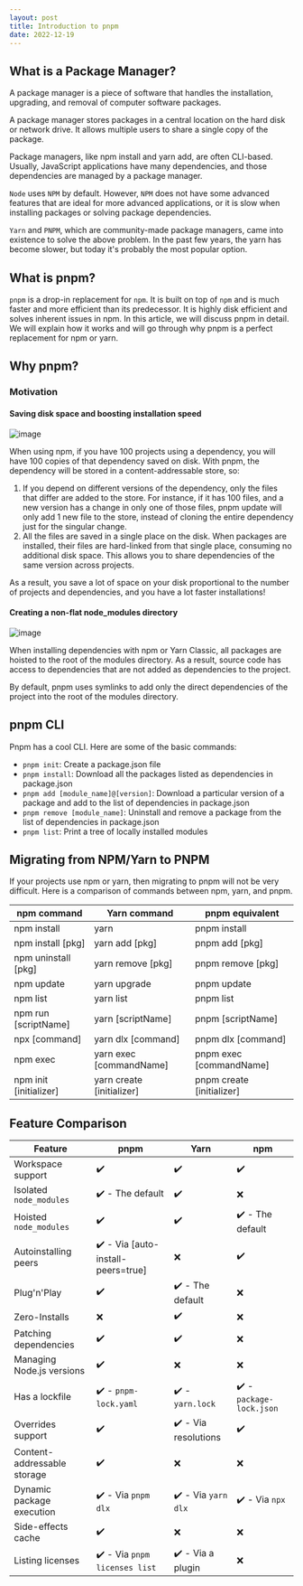 ```yaml
---
layout: post
title: Introduction to pnpm
date: 2022-12-19
---
```


## What is a Package Manager?

A package manager is a piece of software that handles the installation, upgrading, and removal of computer software packages.

A package manager stores packages in a central location on the hard disk or network drive. It allows multiple users to share a single copy of the package.

Package managers, like npm install and yarn add, are often CLI-based. Usually, JavaScript applications have many dependencies, and those dependencies are managed by a package manager.

`Node` uses `NPM` by default. However, `NPM` does not have some advanced features that are ideal for more advanced applications, or it is slow when installing packages or solving package dependencies.

`Yarn` and `PNPM`, which are community-made package managers, came into existence to solve the above problem. In the past few years, the yarn has become slower, but today it's probably the most popular option.

## What is pnpm?

`pnpm` is a drop-in replacement for `npm`. It is built on top of `npm` and is much faster and more efficient than its predecessor. It is highly disk efficient and solves inherent issues in npm. In this article, we will discuss pnpm in detail. We will explain how it works and will go through why pnpm is a perfect replacement for npm or yarn.

## Why pnpm?

### Motivation

#### Saving disk space and boosting installation speed

![image](https://user-images.githubusercontent.com/9360415/208339609-78a30fdb-78b6-4609-9c32-63e50130c6b1.png)

When using npm, if you have 100 projects using a dependency, you will have 100 copies of that dependency saved on disk. With pnpm, the dependency will be stored in a content-addressable store, so:

1. If you depend on different versions of the dependency, only the files that differ are added to the store. For instance, if it has 100 files, and a new version has a change in only one of those files, pnpm update will only add 1 new file to the store, instead of cloning the entire dependency just for the singular change.
2. All the files are saved in a single place on the disk. When packages are installed, their files are hard-linked from that single place, consuming no additional disk space. This allows you to share dependencies of the same version across projects.

As a result, you save a lot of space on your disk proportional to the number of projects and dependencies, and you have a lot faster installations!

#### Creating a non-flat node_modules directory

![image](https://user-images.githubusercontent.com/9360415/208339621-9bfa41f4-bb6b-4655-ac31-49ef7031e259.png)

When installing dependencies with npm or Yarn Classic, all packages are hoisted to the root of the modules directory. As a result, source code has access to dependencies that are not added as dependencies to the project.

By default, pnpm uses symlinks to add only the direct dependencies of the project into the root of the modules directory.

## pnpm CLI

Pnpm has a cool CLI. Here are some of the basic commands:

- `pnpm init`: Create a package.json file
- `pnpm install`: Download all the packages listed as dependencies in package.json
- `pnpm add [module_name]@[version]`: Download a particular version of a package and add to the list of dependencies in package.json
- `pnpm remove [module_name]`: Uninstall and remove a package from the list of dependencies in package.json
- `pnpm list`: Print a tree of locally installed modules

## Migrating from NPM/Yarn to PNPM

If your projects use npm or yarn, then migrating to pnpm will not be very difficult. Here is a comparison of commands between npm, yarn, and pnpm.

| npm command            | Yarn command              | pnpm equivalent           |
| ---------------------- | ------------------------- | ------------------------- |
| npm install            | yarn                      | pnpm install              |
| npm install [pkg]      | yarn add [pkg]            | pnpm add [pkg]            |
| npm uninstall [pkg]    | yarn remove [pkg]         | pnpm remove [pkg]         |
| npm update             | yarn upgrade              | pnpm update               |
| npm list               | yarn list                 | pnpm list                 |
| npm run [scriptName]   | yarn [scriptName]         | pnpm [scriptName]         |
| npx [command]          | yarn dlx [command]        | pnpm dlx [command]        |
| npm exec               | yarn exec [commandName]   | pnpm exec [commandName]   |
| npm init [initializer] | yarn create [initializer] | pnpm create [initializer] |

## Feature Comparison

| Feature                     | pnpm                               | Yarn                 | npm                      |
| --------------------------- | ---------------------------------- | -------------------- | ------------------------ |
| Workspace support           | ✔️                                 | ✔️                   | ✔️                       |
| Isolated `node_modules`     | ✔️ - The default                   | ✔️                   | ❌                       |
| Hoisted `node_modules`      | ✔️                                 | ✔️                   | ✔️ - The default         |
| Autoinstalling peers        | ✔️ - Via [auto-install-peers=true] | ❌                   | ✔️                       |
| Plug'n'Play                 | ✔️                                 | ✔️ - The default     | ❌                       |
| Zero-Installs               | ❌                                 | ✔️                   | ❌                       |
| Patching dependencies       | ✔️                                 | ✔️                   | ❌                       |
| Managing Node.js versions   | ✔️                                 | ❌                   | ❌                       |
| Has a lockfile              | ✔️ - `pnpm-lock.yaml`              | ✔️ - `yarn.lock`     | ✔️ - `package-lock.json` |
| Overrides support           | ✔️                                 | ✔️ - Via resolutions | ✔️                       |
| Content-addressable storage | ✔️                                 | ❌                   | ❌                       |
| Dynamic package execution   | ✔️ - Via `pnpm dlx`                | ✔️ - Via `yarn dlx`  | ✔️ - Via `npx`           |
| Side-effects cache          | ✔️                                 | ❌                   | ❌                       |
| Listing licenses            | ✔️ - Via `pnpm licenses list`      | ✔️ - Via a plugin    | ❌                       |
